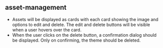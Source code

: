 ## asset-management

- Assets will be displayed as cards with each card showing the image and options to edit
and delete. The edit and delete buttons will be visible when a user hovers over the card.
- When the user clicks on the delete button, a confirmation dialog should be displayed.
Only on confirming, the theme should be deleted.

